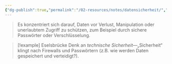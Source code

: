 ```yaml
---
{"dg-publish":true,"permalink":"/02-resources/notes/datensicherheit/","tags":["GFN/prüfungsrelevant/AP1"],"noteIcon":"","updated":"2025-03-03T21:20:59.606+01:00"}
---
```


>Es konzentriert sich darauf, Daten vor Verlust, Manipulation oder unerlaubtem Zugriff zu schützen, zum Beispiel durch sichere Passwörter oder Verschlüsselung.

>[!example] Eselsbrücke
>Denk an _technische Sicherheit_—„Sicherheit“ klingt nach Firewalls und Passwörtern (z.B. wie werden Daten gespeichert und verteidigt?).
